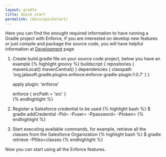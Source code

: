```yaml
---
layout: gradle
title: Quick start
permalink: /docs/quickstart/
---
```


Here you can find the enought required information to have running a Gradle project with Enforce, if you are interested on develop new features or just compile and package the source code, you will have helpful information at [Development](/docs/development) page

1. Create build.gradle file on your source code project, below you have an example
{% highlight groovy %}
   buildscript {
       repositories {
           mavenLocal()
           mavenCentral()
       }
       dependencies {
           classpath 'org.jalasoft.gradle.plugins.enforce:enforce-gradle-plugin:1.0.7'
       }
   }

   apply plugin: 'enforce'
   
   enforce {
       srcPath = 'src'
   }   
{% endhighlight %}

2. Register a Salesforce credential to be used
{% highlight bash %}
   $ gradle addCredential -Pid=<identifier> 
                         -Puser=<USER NAME> 
                         -Ppassword=<PASSWORD> 
                         -Ptoken=<SECURITY TOKEN>
{% endhighlight %}

3. Start executing available commands, for example, retrieve all the classes from the Salesforce Organization
{% highlight bash %}
   $ gradle retrieve -Pfiles=classes
{% endhighlight %}

Now you can start using all the Enforce features.
